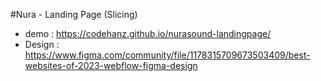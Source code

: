 #Nura - Landing Page (Slicing)

- demo : https://codehanz.github.io/nurasound-landingpage/
- Design : https://www.figma.com/community/file/1178315709673503409/best-websites-of-2023-webflow-figma-design
